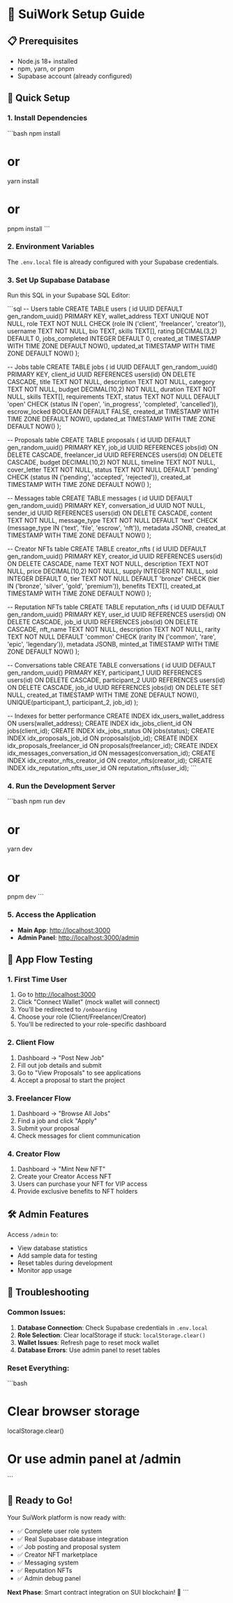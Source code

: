# 🚀 SuiWork Setup Guide

## 📋 Prerequisites

- Node.js 18+ installed
- npm, yarn, or pnpm
- Supabase account (already configured)

## 🔧 Quick Setup

### 1. Install Dependencies
\`\`\`bash
npm install
# or
yarn install
# or
pnpm install
\`\`\`

### 2. Environment Variables
The `.env.local` file is already configured with your Supabase credentials.

### 3. Set Up Supabase Database
Run this SQL in your Supabase SQL Editor:

\`\`\`sql
-- Users table
CREATE TABLE users (
  id UUID DEFAULT gen_random_uuid() PRIMARY KEY,
  wallet_address TEXT UNIQUE NOT NULL,
  role TEXT NOT NULL CHECK (role IN ('client', 'freelancer', 'creator')),
  username TEXT NOT NULL,
  bio TEXT,
  skills TEXT[],
  rating DECIMAL(3,2) DEFAULT 0,
  jobs_completed INTEGER DEFAULT 0,
  created_at TIMESTAMP WITH TIME ZONE DEFAULT NOW(),
  updated_at TIMESTAMP WITH TIME ZONE DEFAULT NOW()
);

-- Jobs table
CREATE TABLE jobs (
  id UUID DEFAULT gen_random_uuid() PRIMARY KEY,
  client_id UUID REFERENCES users(id) ON DELETE CASCADE,
  title TEXT NOT NULL,
  description TEXT NOT NULL,
  category TEXT NOT NULL,
  budget DECIMAL(10,2) NOT NULL,
  duration TEXT NOT NULL,
  skills TEXT[],
  requirements TEXT,
  status TEXT NOT NULL DEFAULT 'open' CHECK (status IN ('open', 'in_progress', 'completed', 'cancelled')),
  escrow_locked BOOLEAN DEFAULT FALSE,
  created_at TIMESTAMP WITH TIME ZONE DEFAULT NOW(),
  updated_at TIMESTAMP WITH TIME ZONE DEFAULT NOW()
);

-- Proposals table
CREATE TABLE proposals (
  id UUID DEFAULT gen_random_uuid() PRIMARY KEY,
  job_id UUID REFERENCES jobs(id) ON DELETE CASCADE,
  freelancer_id UUID REFERENCES users(id) ON DELETE CASCADE,
  budget DECIMAL(10,2) NOT NULL,
  timeline TEXT NOT NULL,
  cover_letter TEXT NOT NULL,
  status TEXT NOT NULL DEFAULT 'pending' CHECK (status IN ('pending', 'accepted', 'rejected')),
  created_at TIMESTAMP WITH TIME ZONE DEFAULT NOW()
);

-- Messages table
CREATE TABLE messages (
  id UUID DEFAULT gen_random_uuid() PRIMARY KEY,
  conversation_id UUID NOT NULL,
  sender_id UUID REFERENCES users(id) ON DELETE CASCADE,
  content TEXT NOT NULL,
  message_type TEXT NOT NULL DEFAULT 'text' CHECK (message_type IN ('text', 'file', 'escrow', 'nft')),
  metadata JSONB,
  created_at TIMESTAMP WITH TIME ZONE DEFAULT NOW()
);

-- Creator NFTs table
CREATE TABLE creator_nfts (
  id UUID DEFAULT gen_random_uuid() PRIMARY KEY,
  creator_id UUID REFERENCES users(id) ON DELETE CASCADE,
  name TEXT NOT NULL,
  description TEXT NOT NULL,
  price DECIMAL(10,2) NOT NULL,
  supply INTEGER NOT NULL,
  sold INTEGER DEFAULT 0,
  tier TEXT NOT NULL DEFAULT 'bronze' CHECK (tier IN ('bronze', 'silver', 'gold', 'premium')),
  benefits TEXT[],
  created_at TIMESTAMP WITH TIME ZONE DEFAULT NOW()
);

-- Reputation NFTs table
CREATE TABLE reputation_nfts (
  id UUID DEFAULT gen_random_uuid() PRIMARY KEY,
  user_id UUID REFERENCES users(id) ON DELETE CASCADE,
  job_id UUID REFERENCES jobs(id) ON DELETE CASCADE,
  nft_name TEXT NOT NULL,
  description TEXT NOT NULL,
  rarity TEXT NOT NULL DEFAULT 'common' CHECK (rarity IN ('common', 'rare', 'epic', 'legendary')),
  metadata JSONB,
  minted_at TIMESTAMP WITH TIME ZONE DEFAULT NOW()
);

-- Conversations table
CREATE TABLE conversations (
  id UUID DEFAULT gen_random_uuid() PRIMARY KEY,
  participant_1 UUID REFERENCES users(id) ON DELETE CASCADE,
  participant_2 UUID REFERENCES users(id) ON DELETE CASCADE,
  job_id UUID REFERENCES jobs(id) ON DELETE SET NULL,
  created_at TIMESTAMP WITH TIME ZONE DEFAULT NOW(),
  UNIQUE(participant_1, participant_2, job_id)
);

-- Indexes for better performance
CREATE INDEX idx_users_wallet_address ON users(wallet_address);
CREATE INDEX idx_jobs_client_id ON jobs(client_id);
CREATE INDEX idx_jobs_status ON jobs(status);
CREATE INDEX idx_proposals_job_id ON proposals(job_id);
CREATE INDEX idx_proposals_freelancer_id ON proposals(freelancer_id);
CREATE INDEX idx_messages_conversation_id ON messages(conversation_id);
CREATE INDEX idx_creator_nfts_creator_id ON creator_nfts(creator_id);
CREATE INDEX idx_reputation_nfts_user_id ON reputation_nfts(user_id);
\`\`\`

### 4. Run the Development Server
\`\`\`bash
npm run dev
# or
yarn dev
# or
pnpm dev
\`\`\`

### 5. Access the Application
- **Main App**: [http://localhost:3000](http://localhost:3000)
- **Admin Panel**: [http://localhost:3000/admin](http://localhost:3000/admin)

## 🎯 App Flow Testing

### 1. First Time User
1. Go to [http://localhost:3000](http://localhost:3000)
2. Click "Connect Wallet" (mock wallet will connect)
3. You'll be redirected to `/onboarding`
4. Choose your role (Client/Freelancer/Creator)
5. You'll be redirected to your role-specific dashboard

### 2. Client Flow
1. Dashboard → "Post New Job"
2. Fill out job details and submit
3. Go to "View Proposals" to see applications
4. Accept a proposal to start the project

### 3. Freelancer Flow
1. Dashboard → "Browse All Jobs"
2. Find a job and click "Apply"
3. Submit your proposal
4. Check messages for client communication

### 4. Creator Flow
1. Dashboard → "Mint New NFT"
2. Create your Creator Access NFT
3. Users can purchase your NFT for VIP access
4. Provide exclusive benefits to NFT holders

## 🛠️ Admin Features

Access `/admin` to:
- View database statistics
- Add sample data for testing
- Reset tables during development
- Monitor app usage

## 🔧 Troubleshooting

### Common Issues:
1. **Database Connection**: Check Supabase credentials in `.env.local`
2. **Role Selection**: Clear localStorage if stuck: `localStorage.clear()`
3. **Wallet Issues**: Refresh page to reset mock wallet
4. **Database Errors**: Use admin panel to reset tables

### Reset Everything:
\`\`\`bash
# Clear browser storage
localStorage.clear()

# Or use admin panel at /admin
\`\`\`

## 🚀 Ready to Go!

Your SuiWork platform is now ready with:
- ✅ Complete user role system
- ✅ Real Supabase database integration
- ✅ Job posting and proposal system
- ✅ Creator NFT marketplace
- ✅ Messaging system
- ✅ Reputation NFTs
- ✅ Admin debug panel

**Next Phase**: Smart contract integration on SUI blockchain! 🔗
\`\`\`
